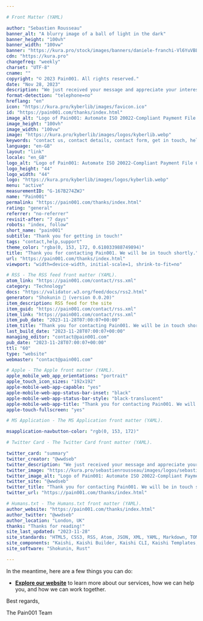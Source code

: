 ```yaml
---

# Front Matter (YAML)

author: "Sebastien Rousseau"
banner_alt: "A blurry image of a ball of light in the dark"
banner_height: "100vh"
banner_width: "100vw"
banner: "https://kura.pro/stock/images/banners/daniele-franchi-Vl6YuVBLEys.webp"
cdn: "https://kura.pro"
changefreq: "weekly"
charset: "UTF-8"
cname: ""
copyright: "© 2023 Pain001. All rights reserved."
date: "Nov 28, 2023"
description: "We just received your message and appreciate your interest and query. We are working on your request and will get in touch as soon as possible."
format-detection: "telephone=no"
hreflang: "en"
icon: "https://kura.pro/kyberlib/images/favicon.ico"
id: "https://pain001.com/thanks/index.html"
image_alt: "Logo of Pain001: Automate ISO 20022-Compliant Payment File Creation"
image_height: "100vh"
image_width: "100vw"
image: "https://kura.pro/kyberlib/images/logos/kyberlib.webp"
keywords: "contact us, contact details, contact form, get in touch, help center, reach out, technical support"
language: "en-GB"
layout: "link"
locale: "en_GB"
logo_alt: "Logo of Pain001: Automate ISO 20022-Compliant Payment File Creation"
logo_height: "44"
logo_width: "44"
logo: "https://kura.pro/kyberlib/images/logos/kyberlib.webp"
menu: "active"
measurementID: "G-167B274ZWJ"
name: "Pain001"
permalink: "https://pain001.com/thanks/index.html"
rating: "general"
referrer: "no-referrer"
revisit-after: "7 days"
robots: "index, follow"
short_name: "pain001"
subtitle: "Thank you for getting in touch!"
tags: "contact,help,support"
theme_color: "rgba(0, 153, 172, 0.618033988749894)"
title: "Thank you for contacting Pain001. We will be in touch shortly."
url: "https://pain001.com/thanks/index.html"
viewport: "width=device-width, initial-scale=1, shrink-to-fit=no"

# RSS - The RSS feed front matter (YAML).
atom_link: "https://pain001.com/contact/rss.xml"
category: "Technology"
docs: "https://validator.w3.org/feed/docs/rss2.html"
generator: "Shokunin 🦀 (version 0.0.20)"
item_description: RSS feed for the site
item_guid: "https://pain001.com/contact/rss.xml"
item_link: "https://pain001.com/contact/rss.xml"
item_pub_date: "2023-11-28T07:00:07+00:00"
item_title: "Thank you for contacting Pain001. We will be in touch shortly."
last_build_date: "2023-11-28T07:00:07+00:00"
managing_editor: "contact@pain001.com"
pub_date: "2023-11-28T07:00:07+00:00"
ttl: "60"
type: "website"
webmaster: "contact@pain001.com"

# Apple - The Apple front matter (YAML).
apple_mobile_web_app_orientations: "portrait"
apple_touch_icon_sizes: "192x192"
apple-mobile-web-app-capable: "yes"
apple-mobile-web-app-status-bar-inset: "black"
apple-mobile-web-app-status-bar-style: "black-translucent"
apple-mobile-web-app-title: "Thank you for contacting Pain001. We will be in touch shortly."
apple-touch-fullscreen: "yes"

# MS Application - The MS Application front matter (YAML).

msapplication-navbutton-color: "rgb(0, 153, 172)"

# Twitter Card - The Twitter Card front matter (YAML).

twitter_card: "summary"
twitter_creator: "@wwdseb"
twitter_description: "We just received your message and appreciate your interest and query. We are working on your request and will get in touch as soon as possible."
twitter_image: "https://kura.pro/sebastienrousseau/images/logos/sebastienrousseau.webp"
twitter_image_alt: "Logo of Pain001: Automate ISO 20022-Compliant Payment File Creation"
twitter_site: "@wwdseb"
twitter_title: "Thank you for contacting Pain001. We will be in touch shortly."
twitter_url: "https://pain001.com/thanks/index.html"

# Humans.txt - The Humans.txt front matter (YAML).
author_website: "https://pain001.com/thanks/index.html"
author_twitter: "@wwdseb"
author_location: "London, UK"
thanks: "Thanks for reading!"
site_last_updated: "2023-11-28"
site_standards: "HTML5, CSS3, RSS, Atom, JSON, XML, YAML, Markdown, TOML"
site_components: "Kaishi, Kaishi Builder, Kaishi CLI, Kaishi Templates, Kaishi Themes"
site_software: "Shokunin, Rust"

---
```


In the meantime, here are a few things you can do:

- [**Explore our website**](/) to learn more about our services, how we can
  help you, and how we can work together.

Best regards,

The Pain001 Team
